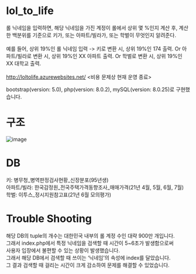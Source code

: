 # lol_to_life
롤 닉네임을 입력하면, 해당 닉네임을 가진 계정이 롤에서 상위 몇 %인지 계산 후, 계산한 백분위를 기준으로 키가, 또는 아파트/빌라가, 또는 학벌이 무엇인지 알려준다. </br></br>
예를 들어, 상위 19%인 롤 닉네임 입력 -> 키로 변환 시, 상위 19%인 174 출력. Or 아파트/빌라로 변환 시, 상위 19%인 XX 아파트 출력. Or 학벌로 변환 시, 상위 19%인 XX 대학교 출력. </br><br>
http://loltolife.azurewebsites.net/ <비용 문제상 현재 운영 종료>    
      
bootstrap(version: 5.0), php(version: 8.0.2), mySQL(version: 8.0.25)로 구현했습니다.      

# 구조</br>
![image](https://user-images.githubusercontent.com/67453494/143828063-f595b85a-4ea6-49a5-813b-5b51354564f6.png)

# DB</br>
키: 병무청_병역판정검사현황_신장분포(95년생)</br>
아파트/빌라: 한국감정원_전국주택가격동향조사_매매가격(21년 4월, 5월, 6월, 7월)<br>
학벌: 이투스_정시지원참고표(21년 6월 모의평가)<br>

# Trouble Shooting</br>
해당 DB의 tuple의 개수는 대한민국 내부의 롤 계정 수인 대략 900만 개입니다. </br>
그래서 index.php에서 특정 닉네임을 검색할 때 시간이 5~6초가 발생함으로써 </br>
사용자 입장에서 불편할 수 있는 상황이 발생했습니다. </br>
그래서 해당 DB에서 검색할 때 쓰이는 ‘닉네임’의 속성에 index를 달았습니다. </br>
그 결과 검색할 때 걸리는 시간이 크게 감소하여 문제를 해결할 수 있었습니다.
